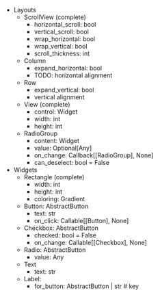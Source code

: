 * Layouts
  * ScrollView (complete)
    * horizontal_scroll: bool
    * vertical_scroll: bool
    * wrap_horizontal: bool
    * wrap_vertical: bool
    * scroll_thickness: int
  * Column
    * expand_horizontal: bool
    * TODO: horizontal alignment
  * Row
    * expand_vertical: bool
    * vertical alignment
  * View (complete)
    * control: Widget
    * width: int
    * height: int
  * RadioGroup
    * content: Widget
    * value: Optional[Any]
    * on_change: Callback[[RadioGroup], None]
    * can_deselect: bool = False
* Widgets
  * Rectangle (complete)
    * width: int
    * height: int
    * coloring: Gradient
  * Button: AbstractButton
    * text: str
    * on_click: Callable[[Button], None]
  * Checkbox: AbstractButton
    * checked: bool = False
    * on_change: Callable[[Checkbox], None]
  * Radio: AbstractButton
    * value: Any
  * Text
    * text: str
  * Label:
    * for_button: AbstractButton | str  # key
